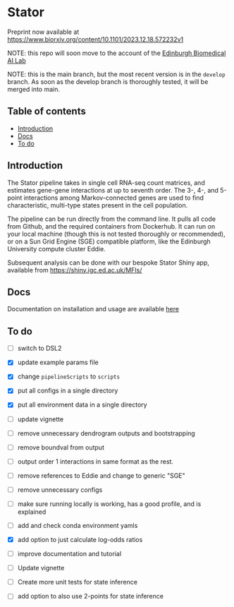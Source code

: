 # Stator
Preprint now available at https://www.biorxiv.org/content/10.1101/2023.12.18.572232v1

NOTE: this repo will soon move to the account of the [Edinburgh Biomedical AI Lab](https://edbiomed.ai)


NOTE: this is the main branch, but the most recent version is in the `develop` branch. As soon as the develop branch is thoroughly tested, it will be merged into main.

## Table of contents
* [Introduction](#introduction)
* [Docs](#docs)
* [To do](#to-do)


## Introduction
The Stator pipeline takes in single cell RNA-seq count matrices, and estimates gene-gene interactions at up to seventh order. The 3-, 4-, and 5-point interactions among Markov-connected genes are used to find characteristic, multi-type states present in the cell population. 

The pipeline can be run directly from the command line. It pulls all code from Github, and the required containers from Dockerhub. It can run on your local machine (though this is not tested thoroughly or recommended), or on a Sun Grid Engine (SGE) compatible platform, like the Edinburgh University compute cluster Eddie.

Subsequent analysis can be done with our bespoke Stator Shiny app, available from https://shiny.igc.ed.ac.uk/MFIs/

## Docs
Documentation on installation and usage are available [here](/docs)

## To do
- [ ] switch to DSL2
- [X] update example params file
- [X] change `pipelineScripts` to `scripts`
- [X] put all configs in a single directory
- [X] put all environment data in a single directory
- [ ] update vignette
- [ ] remove unnecessary dendrogram outputs and bootstrapping
- [ ] remove boundval from output
- [ ] output order 1 interactions in same format as the rest.
- [ ] remove references to Eddie and change to generic "SGE"
- [ ] remove unnecessary configs
- [ ] make sure running locally is working, has a good profile, and is explained
- [ ] add and check conda environment yamls
- [X] add option to just calculate log-odds ratios
- [ ] improve documentation and tutorial
- [ ] Update vignette
- [ ] Create more unit tests for state inference
- [ ] add option to also use 2-points for state inference













